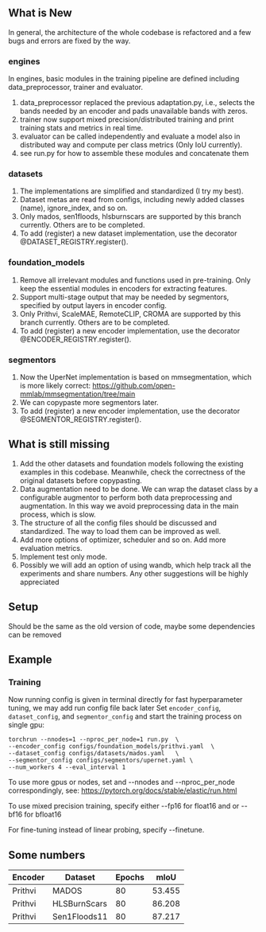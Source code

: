 ## What is New
In general, the architecture of the whole codebase is refactored and a few bugs and errors are fixed by the way.


### engines
In engines, basic modules in the training pipeline are defined including data_preprocessor, trainer and evaluator.
1. data_preprocessor replaced the previous adaptation.py, i.e., selects the bands needed by an encoder and pads unavailable bands with zeros.
2. trainer now support mixed precision/distributed training and print training stats and metrics in real time.
3. evaluator can be called independently and evaluate a model also in distributed way and compute per class metrics (Only IoU currently).
4. see run.py for how to assemble these modules and concatenate them


### datasets
1. The implementations are simplified and standardized (I try my best).
2. Dataset metas are read from configs, including newly added classes (name), ignore_index, and so on.
3. Only mados, sen1floods, hlsburnscars are supported by this branch currently. Others are to be completed.
4. To add (register) a new dataset implementation, use the decorator @DATASET_REGISTRY.register().

### foundation_models
1. Remove all irrelevant modules and functions used in pre-training. Only keep the essential modules in encoders for extracting features.
2. Support multi-stage output that may be needed by segmentors, specified by output layers in encoder config.
3. Only Prithvi, ScaleMAE, RemoteCLIP, CROMA are supported by this branch currently. Others are to be completed.
4. To add (register) a new encoder implementation, use the decorator @ENCODER_REGISTRY.register().

### segmentors
1. Now the UperNet implementation is based on mmsegmentation, which is more likely correct: https://github.com/open-mmlab/mmsegmentation/tree/main
2. We can copypaste more segmentors later.
3. To add (register) a new encoder implementation, use the decorator @SEGMENTOR_REGISTRY.register().

## What is still missing
1. Add the other datasets and foundation models following the existing examples in this codebase. Meanwhile, check the correctness of the original datasets before copypasting. 
2. Data augmentation need to be done. We can wrap the dataset class by a configurable augmentor to perform both data preprocessing and augmentation. In this way we avoid preprocessing data in the main process, which is slow.
3. The structure of all the config files should be discussed and standardized. The way to load them can be improved as well.
4. Add more options of optimizer, scheduler and so on. Add more evaluation metrics.  
5. Implement test only mode.
6. Possibly we will add an option of using wandb, which help track all the experiments and share numbers.
Any other suggestions will be highly appreciated


## Setup
Should be the same as the old version of code, maybe some dependencies can be removed


## Example
### Training
Now running config is given in terminal directly for fast hyperparameter tuning, we may add run config file back later
Set `encoder_config`, `dataset_config`, and  `segmentor_config` and start the training process on single gpu:
```
torchrun --nnodes=1 --nproc_per_node=1 run.py  \
--encoder_config configs/foundation_models/prithvi.yaml  \
--dataset_config configs/datasets/mados.yaml   \
--segmentor_config configs/segmentors/upernet.yaml \
--num_workers 4 --eval_interval 1
```

To use more gpus or nodes, set and --nnodes and --nproc_per_node correspondingly, see:
https://pytorch.org/docs/stable/elastic/run.html

To use mixed precision training, specify either --fp16 for float16 and or --bf16 for bfloat16

For fine-tuning instead of linear probing, specify --finetune.

## Some numbers

| Encoder | Dataset      | Epochs | mIoU   |
|---------|--------------|--------|--------|
| Prithvi | MADOS        | 80     | 53.455 |
| Prithvi | HLSBurnScars | 80     | 86.208 |
| Prithvi | Sen1Floods11 | 80     | 87.217 |


